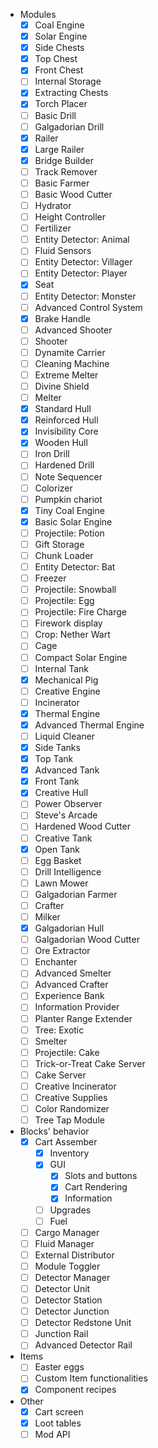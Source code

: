 - Modules
    - [x] Coal Engine
    - [x] Solar Engine
    - [x] Side Chests
    - [x] Top Chest
    - [x] Front Chest
    - [ ] Internal Storage
    - [x] Extracting Chests
    - [x] Torch Placer
    - [ ] Basic Drill
    - [ ] Galgadorian Drill
    - [x] Railer
    - [x] Large Railer
    - [x] Bridge Builder
    - [ ] Track Remover
    - [ ] Basic Farmer
    - [ ] Basic Wood Cutter
    - [ ] Hydrator
    - [ ] Height Controller
    - [ ] Fertilizer
    - [ ] Entity Detector: Animal
    - [ ] Fluid Sensors
    - [ ] Entity Detector: Villager
    - [ ] Entity Detector: Player
    - [x] Seat
    - [ ] Entity Detector: Monster
    - [ ] Advanced Control System
    - [x] Brake Handle
    - [ ] Advanced Shooter
    - [ ] Shooter
    - [ ] Dynamite Carrier
    - [ ] Cleaning Machine
    - [ ] Extreme Melter
    - [ ] Divine Shield
    - [ ] Melter
    - [x] Standard Hull
    - [x] Reinforced Hull
    - [x] Invisibility Core
    - [x] Wooden Hull
    - [ ] Iron Drill
    - [ ] Hardened Drill
    - [ ] Note Sequencer
    - [ ] Colorizer
    - [ ] Pumpkin chariot
    - [x] Tiny Coal Engine
    - [x] Basic Solar Engine
    - [ ] Projectile: Potion
    - [ ] Gift Storage
    - [ ] Chunk Loader
    - [ ] Entity Detector: Bat
    - [ ] Freezer
    - [ ] Projectile: Snowball
    - [ ] Projectile: Egg
    - [ ] Projectile: Fire Charge
    - [ ] Firework display
    - [ ] Crop: Nether Wart
    - [ ] Cage
    - [ ] Compact Solar Engine
    - [ ] Internal Tank
    - [x] Mechanical Pig
    - [ ] Creative Engine
    - [ ] Incinerator
    - [x] Thermal Engine
    - [x] Advanced Thermal Engine
    - [ ] Liquid Cleaner
    - [x] Side Tanks
    - [x] Top Tank
    - [x] Advanced Tank
    - [x] Front Tank
    - [x] Creative Hull
    - [ ] Power Observer
    - [ ] Steve's Arcade
    - [ ] Hardened Wood Cutter
    - [ ] Creative Tank
    - [x] Open Tank
    - [ ] Egg Basket
    - [ ] Drill Intelligence
    - [ ] Lawn Mower
    - [ ] Galgadorian Farmer
    - [ ] Crafter
    - [ ] Milker
    - [x] Galgadorian Hull
    - [ ] Galgadorian Wood Cutter
    - [ ] Ore Extractor
    - [ ] Enchanter
    - [ ] Advanced Smelter
    - [ ] Advanced Crafter
    - [ ] Experience Bank
    - [ ] Information Provider
    - [ ] Planter Range Extender
    - [ ] Tree: Exotic
    - [ ] Smelter
    - [ ] Projectile: Cake
    - [ ] Trick-or-Treat Cake Server
    - [ ] Cake Server
    - [ ] Creative Incinerator
    - [ ] Creative Supplies
    - [ ] Color Randomizer
    - [ ] Tree Tap Module
- Blocks' behavior
    - [x] Cart Assember
        - [x] Inventory
        - [x] GUI
            - [x] Slots and buttons
            - [x] Cart Rendering
            - [x] Information
        - [ ] Upgrades
        - [ ] Fuel
    - [ ] Cargo Manager
    - [ ] Fluid Manager
    - [ ] External Distributor
    - [ ] Module Toggler
    - [ ] Detector Manager
    - [ ] Detector Unit
    - [ ] Detector Station
    - [ ] Detector Junction
    - [ ] Detector Redstone Unit
    - [ ] Junction Rail
    - [ ] Advanced Detector Rail
- Items
    - [ ] Easter eggs
    - [ ] Custom Item functionalities
    - [x] Component recipes
- Other
    - [x] Cart screen
    - [x] Loot tables
    - [ ] Mod API

